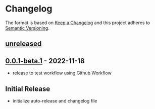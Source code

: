 # Changelog

The format is based on [Keep a Changelog](http://keepachangelog.com/) and this project adheres to [Semantic Versioning](http://semver.org/).

## [unreleased](https://github.com/uzh/pool/tree/HEAD)

## [0.0.1-beta.1](https://github.com/uzh/pool/tree/0.0.1-beta.1) - 2022-11-18

- release to test workflow using Github Workflow

## Initial Release

- initialize auto-release and changelog file
